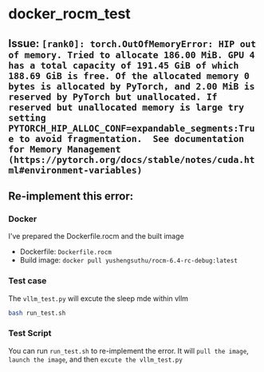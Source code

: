# docker_rocm_test

## Issue: `[rank0]: torch.OutOfMemoryError: HIP out of memory. Tried to allocate 186.00 MiB. GPU 4 has a total capacity of 191.45 GiB of which 188.69 GiB is free. Of the allocated memory 0 bytes is allocated by PyTorch, and 2.00 MiB is reserved by PyTorch but unallocated. If reserved but unallocated memory is large try setting PYTORCH_HIP_ALLOC_CONF=expandable_segments:True to avoid fragmentation.  See documentation for Memory Management  (https://pytorch.org/docs/stable/notes/cuda.html#environment-variables)`

## Re-implement this error:

### Docker
I've prepared the Dockerfile.rocm and the built image
- Dockerfile: `Dockerfile.rocm`
- Build image: `docker pull yushengsuthu/rocm-6.4-rc-debug:latest`

### Test case 
The `vllm_test.py` will excute the sleep mde within vllm
```bash
bash run_test.sh
```

### Test Script 
You can run `run_test.sh` to re-implement the error. It will `pull the image`, `launch the image`, and then `excute the vllm_test.py`

